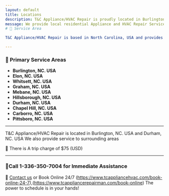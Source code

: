 ```yaml
---
layout: default
title: Locations
description: T&C Appliance/HVAC Repair is proudly located in Burlington, and Durham North Carolina. USA
message: We provide local residential Appliance and HVAC Repair Services in and around Burlington NC and Durham NC. 
# 📍 Service Area

T&C Appliance/HVAC Repair is based in North Carolina, USA and provides **in-home HVAC and appliance repair** in the following locations:

---
```


### 🔹 Primary Service Areas
- **Burlington, NC. USA**
- **Elon, NC. USA**
- **Whitsett, NC. USA**
- **Graham, NC. USA**
- **Mebane, NC. USA**
- **Hillsborough, NC. USA**
- **Durham, NC. USA**
- **Chapel Hill, NC. USA**
- **Carborro, NC. USA**
- **Pittsboro, NC. USA**

---

T&C Appliance/HVAC Repair is located in Burlington, NC. USA and Durham, NC. USA
We also provide service to surrounding areas

🧾 There is A trip charge of $75 (USD)

---

### 💬Call 1-336-350-7004 for Immediate Assistance

📧 [Contact us](mailto:tcappliancehvac@gmail.com) or Book Online 24/7 (https://www.tcappliancehvac.com/book-online-24-7),(https://www.tcappliancerepairman.com/book-online) The power to schedule is in your hands!
